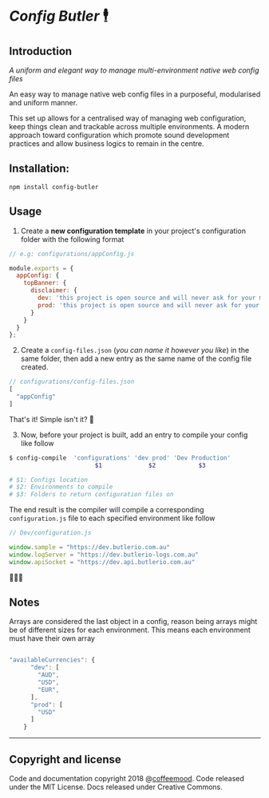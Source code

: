 # *Config Butler* 🕴


## Introduction

*A uniform and elegant way to manage multi-environment native web config files* 

An easy way to manage native web config files in a purposeful, modularised and uniform manner. 

This set up allows for a centralised way of managing web configuration, keep things clean and trackable across multiple environments.  A modern approach toward configuration which promote sound development practices and allow business logics to remain in the centre. 


## Installation: 

```
npm install config-butler 
```

## Usage

1. Create a **new configuration template** in your project's configuration folder with the following format 

```js
// e.g: configurations/appConfig.js

module.exports = {
  appConfig: {
    topBanner: {
      disclaimer: {
        dev: 'this project is open source and will never ask for your money ',
        prod: 'this project is open source and will never ask for your money',
      }
    }
  }
};
``` 

2. Create a `config-files.json` (_you can name it however you like_) in the same folder, then add a new entry as the same name of the config file created. 

```js
// configurations/config-files.json
[  
  "appConfig"
]
```

That's it! Simple isn't it? 🍰

3. Now, before your project is built, add an entry to compile your config like follow

```bash
$ config-compile  'configurations' 'dev prod' 'Dev Production' 
                        $1             $2            $3 

# $1: Configs location 
# $2: Environments to compile 
# $3: Folders to return configuration files on 
```

The end result is the compiler will compile a corresponding `configuration.js` file to each specified environment like follow 

```js
// Dev/configuration.js 

window.sample = "https://dev.butlerio.com.au"
window.logServer = "https://dev.butlerio-logs.com.au"
window.apiSocket = "https://dev.api.butlerio.com.au"
```

🍻🍻🍻

                
## Notes

Arrays are considered the last object in a config, reason being arrays might be of different sizes for each environment. This means each environment must have their own array

```js

"availableCurrencies": {
      "dev": [
        "AUD",
        "USD",
        "EUR",
      ],
      "prod": [
        "USD"
      ]
    }

```

---

## Copyright and license

Code and documentation copyright 2018 @[coffeemood](https://github.com/coffeemood). Code released under the MIT License. Docs released under Creative Commons.


